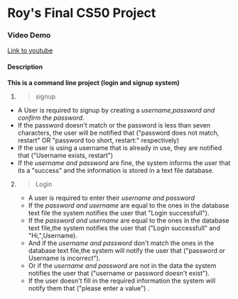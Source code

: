 # Roy's Final CS50 Project

### Video Demo
[Link to youtube](https://youtu.be/XkvOrpTwquI)


#### Description
**This is a command line project (login and signup system)**
1. >signup
  - A User is required to signup by creating a *username,password and confirm the password*.
  - If the password doesn't match or the password is less than seven characters, the user will be notified that ("password does not match, restart" OR "password too short, restart:" respectively)
   - If the user is using a username that is already in use, they are notified that ("Username exists, restart")
   - If the *username and password* are fine, the system informs the user that its a "success" and the information is stored in a text file database.
2. >Login
    - A user is required to enter their *username and password*
    - If the *password and username* are equal to the ones in the database text file the system notifies the user that "Login successfull").    
    - If the *password and username* are equal to the ones in the database text file,the system notifies the user that ("Login successfull" and "Hi,",Username).
    - And if the *username and password* don't match the ones in the database text file,the system will notify the user that ("password or Username is incorrect").
    - Or if the *username and password* are not in the data the system notifies the user that ("username or password doesn't exist").
    - If the user doesn't fill in the required information the system will notify them that ("please enter a value") .
   